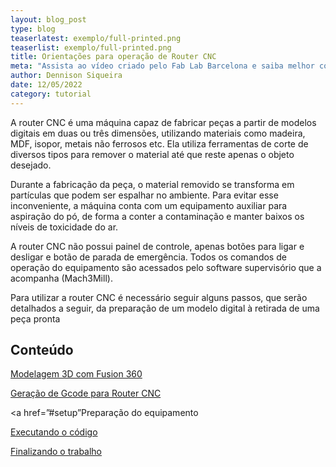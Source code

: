 ```yaml
---
layout: blog_post
type: blog
teaserlatest: exemplo/full-printed.png
teaserlist: exemplo/full-printed.png
title: Orientações para operação de Router CNC
meta: "Assista ao vídeo criado pelo Fab Lab Barcelona e saiba melhor como a rede Fab Lab conecta pessoas ao redor do mundo."
author: Dennison Siqueira
date: 12/05/2022
category: tutorial
---
```

<p>A router CNC é uma máquina capaz de fabricar peças a partir de modelos digitais em duas ou três dimensões, utilizando materiais como madeira, MDF, isopor, metais não ferrosos etc. Ela utiliza ferramentas de corte de diversos tipos para remover o material até que reste apenas o objeto desejado.</p>

<p>Durante a fabricação da peça, o material removido se transforma em partículas que podem ser espalhar no ambiente. Para evitar esse inconveniente, a máquina conta com um equipamento auxiliar para aspiração do pó, de forma a conter a contaminação e manter baixos os níveis de toxicidade do ar.</p>
<p>A router CNC não possui painel de controle, apenas botões para ligar e desligar e botão de parada de emergência. Todos os comandos de operação do equipamento são acessados pelo software supervisório que a acompanha (Mach3Mill).</p>
<p>Para utilizar a router CNC é necessário seguir alguns passos, que serão detalhados a seguir, da preparação de um modelo digital à retirada de uma peça pronta</p>

<h2> Conteúdo</h2> 

<a href=”#modelagem”>Modelagem 3D com Fusion 360</a>

<a href=”#gcode”>Geração de Gcode para Router CNC</a>

<a href=”#setup”Preparação do equipamento</a>

<a href=”#corte”>Executando o código</a>

<a href=”#final”>Finalizando o trabalho</a>

